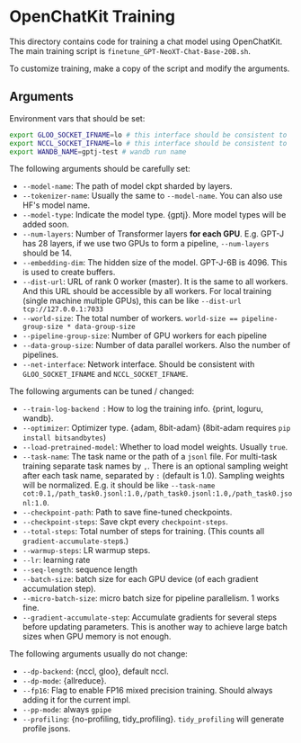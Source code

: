 # OpenChatKit Training

This directory contains code for training a chat model using OpenChatKit. The main training script is `finetune_GPT-NeoXT-Chat-Base-20B.sh`. 

To customize training, make a copy of the script and modify the arguments.

## Arguments

Environment vars that should be set:
```bash
export GLOO_SOCKET_IFNAME=lo # this interface should be consistent to `--net-interface`
export NCCL_SOCKET_IFNAME=lo # this interface should be consistent to `--net-interface`
export WANDB_NAME=gptj-test # wandb run name
```

The following arguments should be carefully set:
- `--model-name`: The path of model ckpt sharded by layers.
- `--tokenizer-name`: Usually the same to `--model-name`. You can also use HF's model name.
- `--model-type`: Indicate the model type. {gptj}. More model types will be added soon.
- `--num-layers`: Number of Transformer layers **for each GPU**. E.g. GPT-J has 28 layers, if we use two GPUs to form a pipeline, `--num-layers` should be 14.
- `--embedding-dim`: The hidden size of the model. GPT-J-6B is 4096. This is used to create buffers.
- `--dist-url`: URL of rank 0 worker (master). It is the same to all workers. And this URL should be accessible by all workers. For local training (single machine multiple GPUs), this can be like `--dist-url tcp://127.0.0.1:7033`
- `--world-size`: The total number of workers. `world-size == pipeline-group-size * data-group-size`
- `--pipeline-group-size`: Number of GPU workers for each pipeline
- `--data-group-size`: Number of data parallel workers. Also the number of pipelines.
- `--net-interface`: Network interface. Should be consistent with `GLOO_SOCKET_IFNAME` and `NCCL_SOCKET_IFNAME`.

The following arguments can be tuned / changed:
- `--train-log-backend `: How to log the training info. {print, loguru, wandb}. 
- `--optimizer`: Optimizer type. {adam, 8bit-adam} (8bit-adam requires `pip install bitsandbytes`)
- `--load-pretrained-model`: Whether to load model weights. Usually `true`.
- `--task-name`: The task name or the path of a `jsonl` file. For multi-task training separate task names by `,`. 
   There is an optional sampling weight after each task name, separated by `:` (default is 1.0). Sampling weights will be normalized. 
   E.g. it should be like `--task-name cot:0.1,/path_task0.jsonl:1.0,/path_task0.jsonl:1.0,/path_task0.jsonl:1.0`.
- `--checkpoint-path`: Path to save fine-tuned checkpoints.
- `--checkpoint-steps`: Save ckpt every `checkpoint-steps`.
- `--total-steps`: Total number of steps for training. (This counts all `gradient-accumulate-step`s.)
- `--warmup-steps`: LR warmup steps.
- `--lr`: learning rate
- `--seq-length`: sequence length
- `--batch-size`: batch size for each GPU device (of each gradient accumulation step).
- `--micro-batch-size`: micro batch size for pipeline parallelism. 1 works fine.
- `--gradient-accumulate-step`: Accumulate gradients for several steps before updating parameters. This is another way to achieve large batch sizes when GPU memory is not enough.

The following arguments usually do not change:
- `--dp-backend`: {nccl, gloo}, default nccl.
- `--dp-mode`: {allreduce}.
- `--fp16`: Flag to enable FP16 mixed precision training. Should always adding it for the current impl.
- `--pp-mode`: always `gpipe`
- `--profiling`: {no-profiling, tidy_profiling}. `tidy_profiling` will generate profile jsons.
